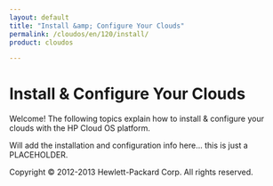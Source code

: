 ```yaml
---
layout: default
title: "Install &amp; Configure Your Clouds"
permalink: /cloudos/en/120/install/
product: cloudos

---
```


# Install &amp; Configure Your Clouds

Welcome! The following topics explain how to install &amp; configure your clouds with the HP Cloud OS platform.

Will add the installation and configuration info here... this is just a PLACEHOLDER.  

Copyright &copy; 2012-2013 Hewlett-Packard Corp. All rights reserved.


